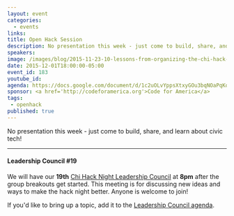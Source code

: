 ```yaml
---
layout: event
categories: 
  - events
links:
title: Open Hack Session
description: No presentation this week - just come to build, share, and learn about civic tech!
speakers:
image: /images/blog/2015-11-23-10-lessons-from-organizing-the-chi-hack-night/img8.jpg
date: 2015-12-01T18:00:00-05:00
event_id: 183
youtube_id: 
agenda: https://docs.google.com/document/d/1c2uOLvYppsXtxyGOu3bqNOaPqKqb8VKcx7Nk1N4cy34/edit#
sponsor: <a href='http://codeforamerica.org'>Code for America</a>
tags: 
 - openhack
published: true
---
```


No presentation this week - just come to build, share, and learn about civic tech!

---

#### Leadership Council #19

We will have our **19th** [Chi Hack Night Leadership Council](http://chihacknight.org/leadership-council.html) at **8pm** after the group breakouts get started. This meeting is for discussing new ideas and ways to make the hack night better. Anyone is welcome to join! 

If you'd like to bring up a topic, add it to the [Leadership Council agenda](https://docs.google.com/document/d/1naYhed20XFoDBEn0XhhRTLc30WN_xf3hvYEVj7FhyU0/edit#).
